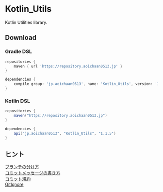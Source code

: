 # Kotlin_Utils
Kotlin Utilities library.

## Download
### Gradle DSL
```gradle
repositories {
    maven { url 'https://repository.aoichaan0513.jp' }
}

dependencies {
    compile group: 'jp.aoichaan0513', name: 'Kotlin_Utils', version: '1.1.5'
}
```

### Kotlin DSL
```gradle
repositories {
    maven("https://repository.aoichaan0513.jp")
}

dependencies {
    api("jp.aoichaan0513", "Kotlin_Utils", "1.1.5")
}
```

## ヒント
[ブランチの分け方](https://qiita.com/hatt0519/items/23ef0866f4abacce7296)<br>
[コミットメッセージの書き方](https://qiita.com/itosho/items/9565c6ad2ffc24c09364)<br>
[コミット規約](https://qiita.com/Kenya/items/f72fba8fecc79d1b090c)<br>
[GitIgnore](https://www.toptal.com/developers/gitignore)
